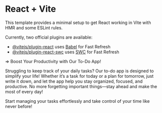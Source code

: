 # React + Vite

This template provides a minimal setup to get React working in Vite with HMR and some ESLint rules.

Currently, two official plugins are available:

- [@vitejs/plugin-react](https://github.com/vitejs/vite-plugin-react/blob/main/packages/plugin-react/README.md) uses [Babel](https://babeljs.io/) for Fast Refresh
- [@vitejs/plugin-react-swc](https://github.com/vitejs/vite-plugin-react-swc) uses [SWC](https://swc.rs/) for Fast Refresh


=> Boost Your Productivity with Our To-Do App!


Struggling to keep track of your daily tasks? Our to-do app is designed to simplify your life! Whether it’s a task for today or a plan for tomorrow, just write it down, and let the app help you stay organized, focused, and productive. No more forgetting important things—stay ahead and make the most of every day!

Start managing your tasks effortlessly and take control of your time like never before!
